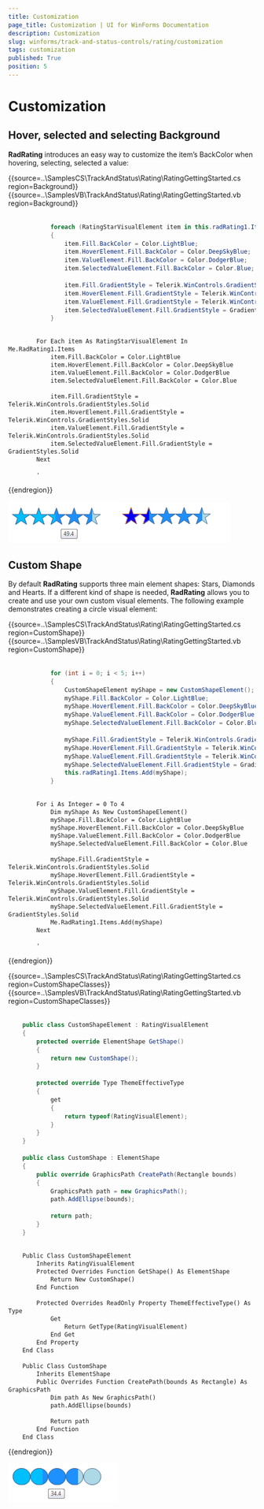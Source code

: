 ```yaml
---
title: Customization
page_title: Customization | UI for WinForms Documentation
description: Customization
slug: winforms/track-and-status-controls/rating/customization
tags: customization
published: True
position: 5
---
```


# Customization

## Hover, selected and selecting Background

__RadRating__ introduces an easy way to customize the item’s BackColor when hovering, selecting, selected a value:

{{source=..\SamplesCS\TrackAndStatus\Rating\RatingGettingStarted.cs region=Background}} 
{{source=..\SamplesVB\TrackAndStatus\Rating\RatingGettingStarted.vb region=Background}} 

````C#
            
            foreach (RatingStarVisualElement item in this.radRating1.Items)
            {
                item.Fill.BackColor = Color.LightBlue;
                item.HoverElement.Fill.BackColor = Color.DeepSkyBlue;
                item.ValueElement.Fill.BackColor = Color.DodgerBlue;
                item.SelectedValueElement.Fill.BackColor = Color.Blue;

                item.Fill.GradientStyle = Telerik.WinControls.GradientStyles.Solid;
                item.HoverElement.Fill.GradientStyle = Telerik.WinControls.GradientStyles.Solid;
                item.ValueElement.Fill.GradientStyle = Telerik.WinControls.GradientStyles.Solid;
                item.SelectedValueElement.Fill.GradientStyle = GradientStyles.Solid;
            }
````
````VB.NET

        For Each item As RatingStarVisualElement In Me.RadRating1.Items
            item.Fill.BackColor = Color.LightBlue
            item.HoverElement.Fill.BackColor = Color.DeepSkyBlue
            item.ValueElement.Fill.BackColor = Color.DodgerBlue
            item.SelectedValueElement.Fill.BackColor = Color.Blue

            item.Fill.GradientStyle = Telerik.WinControls.GradientStyles.Solid
            item.HoverElement.Fill.GradientStyle = Telerik.WinControls.GradientStyles.Solid
            item.ValueElement.Fill.GradientStyle = Telerik.WinControls.GradientStyles.Solid
            item.SelectedValueElement.Fill.GradientStyle = GradientStyles.Solid
        Next

        '
````

{{endregion}} 

![rating-customization 001](images/rating-customization001.png)![rating-customization 002](images/rating-customization002.png)

## Custom Shape

By default __RadRating__ supports three main element shapes: Stars, Diamonds and Hearts. If a different kind of shape is needed, __RadRating__ allows you to create and use your own custom visual elements. The following example demonstrates creating a circle visual element:

{{source=..\SamplesCS\TrackAndStatus\Rating\RatingGettingStarted.cs region=CustomShape}} 
{{source=..\SamplesVB\TrackAndStatus\Rating\RatingGettingStarted.vb region=CustomShape}} 

````C#
            
            for (int i = 0; i < 5; i++)
            {
                CustomShapeElement myShape = new CustomShapeElement();
                myShape.Fill.BackColor = Color.LightBlue;
                myShape.HoverElement.Fill.BackColor = Color.DeepSkyBlue;
                myShape.ValueElement.Fill.BackColor = Color.DodgerBlue;
                myShape.SelectedValueElement.Fill.BackColor = Color.Blue;  
                
                myShape.Fill.GradientStyle = Telerik.WinControls.GradientStyles.Solid;
                myShape.HoverElement.Fill.GradientStyle = Telerik.WinControls.GradientStyles.Solid;
                myShape.ValueElement.Fill.GradientStyle = Telerik.WinControls.GradientStyles.Solid;
                myShape.SelectedValueElement.Fill.GradientStyle = GradientStyles.Solid;
                this.radRating1.Items.Add(myShape);
            }
````
````VB.NET

        For i As Integer = 0 To 4
            Dim myShape As New CustomShapeElement()
            myShape.Fill.BackColor = Color.LightBlue
            myShape.HoverElement.Fill.BackColor = Color.DeepSkyBlue
            myShape.ValueElement.Fill.BackColor = Color.DodgerBlue
            myShape.SelectedValueElement.Fill.BackColor = Color.Blue

            myShape.Fill.GradientStyle = Telerik.WinControls.GradientStyles.Solid
            myShape.HoverElement.Fill.GradientStyle = Telerik.WinControls.GradientStyles.Solid
            myShape.ValueElement.Fill.GradientStyle = Telerik.WinControls.GradientStyles.Solid
            myShape.SelectedValueElement.Fill.GradientStyle = GradientStyles.Solid
            Me.RadRating1.Items.Add(myShape)
        Next

        '
````

{{endregion}}

{{source=..\SamplesCS\TrackAndStatus\Rating\RatingGettingStarted.cs region=CustomShapeClasses}} 
{{source=..\SamplesVB\TrackAndStatus\Rating\RatingGettingStarted.vb region=CustomShapeClasses}} 

````C#
        
    public class CustomShapeElement : RatingVisualElement
    {
        protected override ElementShape GetShape()
        {
            return new CustomShape();
        }
            
        protected override Type ThemeEffectiveType
        {
            get
            {
                return typeof(RatingVisualElement);
            }
        }
    }
        
    public class CustomShape : ElementShape
    {
        public override GraphicsPath CreatePath(Rectangle bounds)
        {
            GraphicsPath path = new GraphicsPath();
            path.AddEllipse(bounds);
    
            return path;
        }
    }
````
````VB.NET

    Public Class CustomShapeElement
        Inherits RatingVisualElement
        Protected Overrides Function GetShape() As ElementShape
            Return New CustomShape()
        End Function

        Protected Overrides ReadOnly Property ThemeEffectiveType() As Type
            Get
                Return GetType(RatingVisualElement)
            End Get
        End Property
    End Class

    Public Class CustomShape
        Inherits ElementShape
        Public Overrides Function CreatePath(bounds As Rectangle) As GraphicsPath
            Dim path As New GraphicsPath()
            path.AddEllipse(bounds)

            Return path
        End Function
    End Class
````

{{endregion}} 

![rating-customization 003](images/rating-customization003.png)
